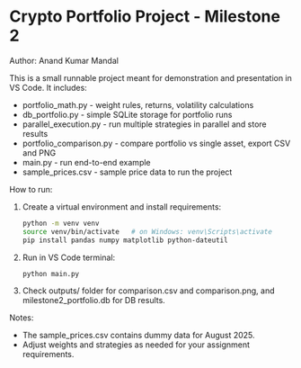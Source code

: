 # Crypto Portfolio Project - Milestone 2
Author: Anand Kumar Mandal

This is a small runnable project meant for demonstration and presentation in VS Code.
It includes:
- portfolio_math.py  - weight rules, returns, volatility calculations
- db_portfolio.py    - simple SQLite storage for portfolio runs
- parallel_execution.py - run multiple strategies in parallel and store results
- portfolio_comparison.py - compare portfolio vs single asset, export CSV and PNG
- main.py            - run end-to-end example
- sample_prices.csv  - sample price data to run the project

How to run:
1. Create a virtual environment and install requirements:
   ```bash
   python -m venv venv
   source venv/bin/activate   # on Windows: venv\Scripts\activate
   pip install pandas numpy matplotlib python-dateutil
   ```
2. Run in VS Code terminal:
   ```bash
   python main.py
   ```
3. Check outputs/ folder for comparison.csv and comparison.png, and milestone2_portfolio.db for DB results.

Notes:
- The sample_prices.csv contains dummy data for August 2025.
- Adjust weights and strategies as needed for your assignment requirements.
